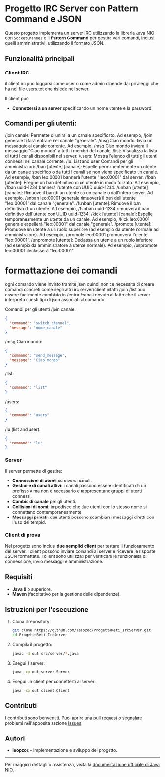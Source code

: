 
# Progetto IRC Server con Pattern Command e JSON

Questo progetto implementa un server IRC utilizzando la libreria Java NIO con `SocketChannel` e il **Pattern Command** per gestire vari comandi, inclusi quelli amministrativi, utilizzando il formato JSON.

## Funzionalità principali

### Client IRC

il client irc puo loggarsi come user o come admin dipende dai privileggi che ha nel file users.txt che risiede nel server.

Il client può:

- **Connettersi a un server** specificando un nome utente e la password.
## Comandi per gli utenti:

/join canale: Permette di unirsi a un canale specificato. Ad esempio, /join generale ti farà entrare nel canale "generale".
/msg Ciao mondo: Invia un messaggio al canale corrente. Ad esempio, /msg Ciao mondo invierà il messaggio "Ciao mondo" a tutti i membri del canale.
/list: Visualizza la lista di tutti i canali disponibili nel server.
/users: Mostra l'elenco di tutti gli utenti connessi nel canale corrente.
/lu: List and user
Comandi per gli amministratori:
/ban [utente] [canale]: Espelle permanentemente un utente da un canale specifico o da tutti i canali se non viene specificato un canale. Ad esempio, /ban leo:00001 bannerà l'utente "leo:00001" dal server.
/fban [utente]: Esegue un ban definitivo di un utente in modo forzato. Ad esempio, /fban uuid-1234 bannerà l'utente con UUID uuid-1234.
/unban [utente] [canale]: Rimuove il ban di un utente da un canale o dall'intero server. Ad esempio, /unban leo:00001 generale rimuoverà il ban dell'utente "leo:00001" dal canale "generale".
/funban [utente]: Rimuove il ban definitivo di un utente. Ad esempio, /funban uuid-1234 rimuoverà il ban definitivo dell'utente con UUID uuid-1234.
/kick [utente] [canale]: Espelle temporaneamente un utente da un canale. Ad esempio, /kick leo:00001 generale espellerà "leo:00001" dal canale "generale".
/promote [utente]: Promuove un utente a un ruolo superiore (ad esempio da utente normale ad amministratore). Ad esempio, /promote leo:00001 promuoverà l'utente "leo:00001".
/unpromote [utente]: Declassa un utente a un ruolo inferiore (ad esempio da amministratore a utente normale). Ad esempio, /unpromote leo:00001 declasserà "leo:00001".

# formattazione dei comandi 
ogni comando viene inviato tramite json quindi non ce necessita di creare comandi concreti come negli altri irc server/client infatti /join /list puo essere facilmente cambiato in /entra /canali dovuto al fatto che il server interpreta questi tipi di json associati al comando 


Comandi per gli utenti
/join canale:

```json
{
  "command": "switch_channel",
  "message": "nome_canale"
}
```
/msg Ciao mondo:

```json
{
  "command": "send_message",
  "message": "Ciao mondo"
}
```
/list:

```json
{
  "command": "list"
}
```
/users:

```json
{
  "command": "users"
}
```
/lu (list and user):

```json
{
  "command": "lu"
}
```


### Server

Il server permette di gestire:

- **Connessioni di utenti** su diversi canali.
- **Gestione di canali attivi**: i canali possono essere identificati da un prefisso `#` ma non è necessario e rappresentano gruppi di utenti connessi. 
- **Cambio di canale** per gli utenti.
- **Collisioni di nomi**: impedisce che due utenti con lo stesso nome si connettano contemporaneamente.
- **Messaggi privati**: due utenti possono scambiarsi messaggi diretti con l'uso del tempid.

### Client di prova

Nel progetto sono inclusi **due semplici client** per testare il funzionamento del server. I client possono inviare comandi al server e ricevere le risposte JSON formattate. I client sono utilizzati per verificare le funzionalità di connessione, invio messaggi e amministrazione.

## Requisiti

- **Java 8** o superiore.
- **Maven** (facoltativo per la gestione delle dipendenze).

## Istruzioni per l'esecuzione

1. Clona il repository:
   ```bash
   git clone https://github.com/leopzoc/ProgettoReti_IrcServer.git
   cd ProgettoReti_IrcServer
   ```

2. Compila il progetto:
   ```bash
   javac -d out src/server/*.java
   ```

3. Esegui il server:
   ```bash
   java -cp out server.Server
   ```

4. Esegui un client per connetterti al server:
   ```bash
   java -cp out client.Client
   ```

## Contributi

I contributi sono benvenuti. Puoi aprire una pull request o segnalare problemi nell'apposita sezione [Issues](https://github.com/leopzoc/ProgettoReti_IrcServer/issues).

## Autori

- **leopzoc** - Implementazione e sviluppo del progetto.

---

Per maggiori dettagli o assistenza, visita la [documentazione ufficiale di Java NIO](https://docs.oracle.com/javase/8/docs/api/java/nio/package-summary.html).
